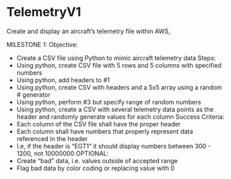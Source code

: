 # TelemetryV1
Create and display an aircraft’s telemetry file within AWS,

MILESTONE 1:
Objective:
 - Create a CSV file using Python to mimic aircraft telemetry data
Steps:
 - Using python, create CSV file with 5 rows and 5 columns with specified numbers
 - Using python, add headers to #1
 - Using python, create CSV with headers and a 5x5 array using a random # generator
 - Using python, perform #3 but specify range of random numbers
 - Using python, create a CSV with several telemetry data points as the header and randomly generate values for each column
Success Criteria:
 - Each column of the CSV file shall have the proper header
 - Each column shall have numbers that properly represent data referenced in the header
 - I.e, if the header is “EGT1” it should display numbers between 300 - 1200, not 10000000
OPTIONAL:
 - Create “bad” data, i.e. values outside of accepted range
 - Flag bad data by color coding or replacing value with 0


